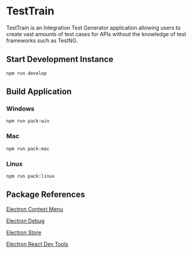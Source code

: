 # TestTrain
TestTrain is an Integration Test Generator application allowing users to create vast amounts of test cases for APIs without the knowledge of test frameworks such as TestNG.

## Start Development Instance

`npm run develop`

## Build Application

### Windows
```npm run pack:win```

### Mac
```npm run pack:mac```

### Linux
```npm run pack:linux```

## Package References
[Electron Context Menu](https://github.com/sindresorhus/electron-context-menu)

[Electron Debug](https://github.com/sindresorhus/electron-debug)

[Electron Store](https://github.com/sindresorhus/electron-store)

[Electron React Dev Tools](https://github.com/firejune/electron-react-devtools)
